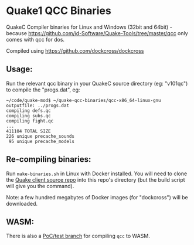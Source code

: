 # Quake1 QCC Binaries
QuakeC Compiler binaries for Linux and Windows (32bit and 64bit) - because https://github.com/id-Software/Quake-Tools/tree/master/qcc only comes with qcc for dos.

Compiled using https://github.com/dockcross/dockcross

## Usage:
Run the relevant qcc binary in your QuakeC source directory (eg: "v101qc") to compile the "progs.dat", eg:

```
~/code/quake-mod$ ~/quake-qcc-binaries/qcc-x86_64-linux-gnu
outputfile: ../progs.dat
compiling defs.qc
compiling subs.qc
compiling fight.qc
...
411104 TOTAL SIZE
226 unique precache_sounds
 95 unique precache_models
```

## Re-compiling binaries:
Run `make-binaries.sh` in Linux with Docker installed. You will need to clone the [Quake client source repo](https://github.com/id-Software/Quake) into this repo's directory (but the build script will give you the command).

Note: a few hundred megabytes of Docker images (for "dockcross") will be downloaded.


## WASM:

There is also a [PoC/test branch](https://github.com/hypn/quake-qcc-binaries/compare/47c5b827b3263fe6cf12ea972bb61d0e59e4c2d5...wasm-test) for compiling `qcc` to WASM.